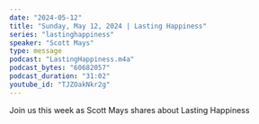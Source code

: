 ```yaml
---
date: "2024-05-12"
title: "Sunday, May 12, 2024 | Lasting Happiness"
series: "lastinghappiness"
speaker: "Scott Mays"
type: message
podcast: "LastingHappiness.m4a"
podcast_bytes: "60682057"
podcast_duration: "31:02"
youtube_id: "TJZOakNkr2g"
---
```

Join us this week as Scott Mays shares about Lasting Happiness

